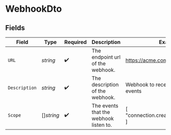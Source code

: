 # WebhookDto


## Fields

| Field                                  | Type                                   | Required                               | Description                            | Example                                |
| -------------------------------------- | -------------------------------------- | -------------------------------------- | -------------------------------------- | -------------------------------------- |
| `URL`                                  | *string*                               | :heavy_check_mark:                     | The endpoint url of the webhook.       | https://acme.com/webhook_receiver      |
| `Description`                          | *string*                               | :heavy_check_mark:                     | The description of the webhook.        | Webhook to receive connection events   |
| `Scope`                                | []*string*                             | :heavy_check_mark:                     | The events that the webhook listen to. | [<br/>"connection.created"<br/>]       |